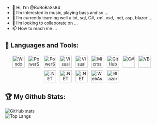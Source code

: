 - 👋 Hi, I’m @BoBoBaSs84
- 👀 I’m interested in music, playing bass and so ...
- 🌱 I’m currently learning well a lot, sql, C#, xml, xsd, .net, asp, blazor ...
- 💞️ I’m looking to collaborate on ...
- 📫 How to reach me ...

<!---
BoBoBaSs84/BoBoBaSs84 is a ✨ special ✨ repository because its `README.md` (this file) appears on your GitHub profile.
You can click the Preview link to take a look at your changes.
--->

## 🧰 Languages and Tools:
<p align="center">

<img src="https://upload.wikimedia.org/wikipedia/commons/0/01/Windows_Terminal_Logo_256x256.png" alt="Windows Terimal" height="40" style="vertical-align:top; margin:4px">
<img src="https://upload.wikimedia.org/wikipedia/commons/2/2f/PowerShell_5.0_icon.png" alt="PowerShell" height="40" style="vertical-align:top; margin:4px">
<img src="https://upload.wikimedia.org/wikipedia/commons/a/af/PowerShell_Core_6.0_icon.png" alt="PowerShell Core" height="40" style="vertical-align:top; margin:4px">
<img src="https://upload.wikimedia.org/wikipedia/commons/thumb/5/59/Visual_Studio_Icon_2019.svg/512px-Visual_Studio_Icon_2019.svg.png" alt="Visual Studio" height="40" style="vertical-align:top; margin:4px">
<img src="https://upload.wikimedia.org/wikipedia/commons/thumb/9/9a/Visual_Studio_Code_1.35_icon.svg/512px-Visual_Studio_Code_1.35_icon.svg.png" alt="Visual Studio Code" height="40" style="vertical-align:top; margin:4px">
<img src="https://upload.wikimedia.org/wikipedia/de/thumb/8/8c/Microsoft_SQL_Server_Logo.svg/592px-Microsoft_SQL_Server_Logo.svg.png" alt="Microsoft SQL Server" height="40" style="vertical-align:top; margin:4px">

<img src="https://github.githubassets.com/images/modules/logos_page/GitHub-Mark.png" alt="GitHub" height="40" style="vertical-align:top; margin:4px">

<img src="https://github.com/dotnet/docs/blob/cb475ed45f881e9462e34764480d3b0ebce85e91/docs/images/hub/csharp.svg" alt="C#" height="40" style="vertical-align:top; margin:4px">
<img src="https://github.com/dotnet/docs/blob/cb475ed45f881e9462e34764480d3b0ebce85e91/docs/images/hub/vb.svg" alt="VB" height="40" style="vertical-align:top; margin:4px">

<img src="https://raw.githubusercontent.com/dotnet/docs/cb475ed45f881e9462e34764480d3b0ebce85e91/docs/images/hub/net.svg" alt=".NET" height="40" style="vertical-align:top; margin:4px">
<img src="https://github.com/dotnet/docs/blob/cb475ed45f881e9462e34764480d3b0ebce85e91/docs/images/hub/netcore.svg" alt=".NET Core" height="40" style="vertical-align:top; margin:4px">
<img src="https://github.com/dotnet/docs/blob/cb475ed45f881e9462e34764480d3b0ebce85e91/docs/images/hub/netframework.svg" alt=".NET Framework" height="40" style="vertical-align:top; margin:4px">

<img src="https://upload.wikimedia.org/wikipedia/commons/thumb/1/1f/WebAssembly_Logo.svg/480px-WebAssembly_Logo.svg.png" alt="WebAssembly" height="40" style="vertical-align:top; margin:4px">
<img src="https://upload.wikimedia.org/wikipedia/commons/thumb/d/d0/Blazor.png/480px-Blazor.png" alt="Blazor" height="40" style="vertical-align:top; margin:4px">

</p>

## 🏆 My Github Stats:
![GitHub stats](https://github-readme-stats.vercel.app/api?username=BoBoBaSs84&show_icons=true&theme=tokyonight)
</br>
![Top Langs](https://github-readme-stats.vercel.app/api/top-langs/?username=BoBoBaSs84&theme=tokyonight)
